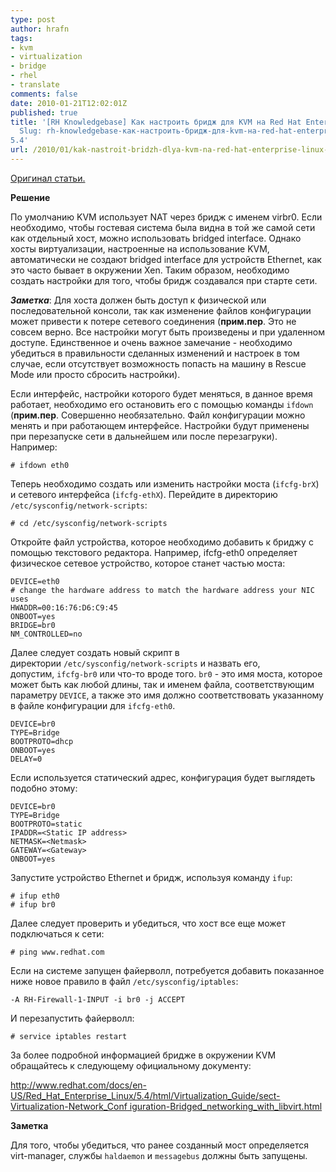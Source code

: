 ```yaml
---
type: post
author: hrafn
tags:
- kvm
- virtualization
- bridge
- rhel
- translate
comments: false
date: 2010-01-21T12:02:01Z
published: true
title: '[RH Knowledgebase] Как настроить бридж для KVM на Red Hat Enterprise Linux
  Slug: rh-knowledgebase-как-настроить-бридж-для-kvm-на-red-hat-enterprise-linux
5.4'
url: /2010/01/kak-nastroit-bridzh-dlya-kvm-na-red-hat-enterprise-linux-5-4
---
```


[Оригинал статьи.](http://kbase.redhat.com/faq/docs/DOC-19071)

**Решение**

По умолчанию KVM использует NAT через бридж с именем virbr0. Если необходимо, чтобы гостевая система была видна в той же самой сети как отдельный хост, можно использовать bridged interface. Однако хосты виртуализации, настроенные
на использование KVM, автоматически не создают bridged interface для устройств Ethernet, как это часто бывает в окружении Xen. Таким образом, необходимо создать настройки для того, чтобы бридж создавался при старте сети.

**_Заметка_**: Для хоста должен быть доступ к физической или последовательной консоли, так как изменение файлов конфигурации может привести к потере сетевого соединения (**прим.пер**. Это не совсем верно. Все настройки могут быть произведены и при удаленном доступе. Единственное и очень важное замечание - необходимо убедиться в правильности сделанных изменений и настроек в том случае, если отсутствует возможность попасть на машину в Rescue Mode или просто сбросить настройки).

Если интерфейс, настройки которого будет меняться, в данное время работает, необходимо его остановить его с помощью команды `ifdown` (**прим.пер**. Совершенно необязательно. Файл конфигурации можно менять и при работающем
интерфейсе. Настройки будут применены при перезапуске сети в дальнейшем или после перезагруки). Например:

	# ifdown eth0

Теперь необходимо создать или изменить настройки моста (`ifcfg-brX`) и сетевого интерфейса (`ifcfg-ethX`). Перейдите в директорию `/etc/sysconfig/network-scripts`:

	# cd /etc/sysconfig/network-scripts

Откройте файл устройства, которое необходимо добавить к бриджу с помощью текстового редактора. Например, ifcfg-eth0 определяет физическое сетевое устройство, которое станет частью моста:

	DEVICE=eth0
	# change the hardware address to match the hardware address your NIC uses
	HWADDR=00:16:76:D6:C9:45
	ONBOOT=yes
	BRIDGE=br0
	NM_CONTROLLED=no

Далее следует создать новый скрипт в директории `/etc/sysconfig/network-scripts` и назвать его, допустим, `ifcfg-br0` или что-то вроде того. `br0` - это имя моста, которое может быть как любой длины, так и именем файла, соответствующим
параметру `DEVICE`, а также это имя должно соответствовать указанному в файле конфигурации для `ifcfg-eth0`.

	DEVICE=br0
	TYPE=Bridge
	BOOTPROTO=dhcp
	ONBOOT=yes
	DELAY=0

Если используется статический адрес, конфигурация будет выглядеть подобно этому:

	DEVICE=br0
	TYPE=Bridge
	BOOTPROTO=static
	IPADDR=<Static IP address>
	NETMASK=<Netmask>
	GATEWAY=<Gateway>
	ONBOOT=yes

Запустите устройство Ethernet и бридж, используя команду `ifup`:

	# ifup eth0
	# ifup br0

Далее следует проверить и убедиться, что хост все еще может подключаться к сети:

	# ping www.redhat.com

Если на системе запущен файерволл, потребуется добавить показанное ниже новое правило в файл `/etc/sysconfig/iptables`:

	-A RH-Firewall-1-INPUT -i br0 -j ACCEPT

И перезапустить файерволл:

	# service iptables restart

За более подробной информацией бридже в окружении KVM обращайтесь к следующему официальному документу:

[http://www.redhat.com/docs/en-US/Red_Hat_Enterprise_Linux/5.4/html/Virtualization_Guide/sect-Virtualization-Network_Conf iguration-Bridged_networking_with_libvirt.html](http://www.redhat.com/docs/en-US/Red_Hat_Enterprise_Linux/5.4/html/Virtualization_Guide/sect-Virtualization-Network_Configuration-Bridged_networking_with_libvirt.html)

**Заметка**

Для того, чтобы убедиться, что ранее созданный мост определяется virt-manager, службы `haldaemon` и `messagebus` должны быть запущены.

